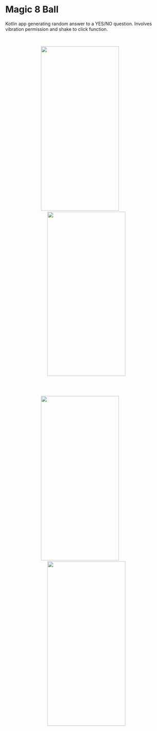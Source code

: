 # Magic 8 Ball

Kotlin app generating random answer to a YES/NO question. Involves vibration permission and shake to click function.

<br>
  <p align="center">
    <img src="https://user-images.githubusercontent.com/42835959/231140014-68efc70c-1b06-4363-adad-a2102becfe0d.png" height="512" width="243">
    &nbsp; &nbsp; &nbsp; &nbsp; &nbsp; 
    <img src="https://user-images.githubusercontent.com/42835959/231140330-9240b0c2-7686-4cdb-a30e-2ce5cda3e8c5.png" height="512" width="243">
  </p>
<br>

<br>
  <p align="center">
    <img src="https://user-images.githubusercontent.com/42835959/231141122-593400da-664d-4464-a8f9-13ea584dfa2a.png" height="512" width="243">
    &nbsp; &nbsp; &nbsp; &nbsp; &nbsp; 
    <img src="https://user-images.githubusercontent.com/42835959/231141114-725b901e-ba90-4329-aae9-36eb79b2752c.png" height="512" width="243">
  </p>
<br>


